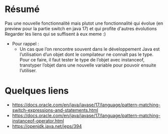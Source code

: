# Résumé

Pas une nouvelle fonctionnalité mais plutot une fonctionnalité qui évolue (en preview pour la partie switch en java 17) et qui profite d'autres évolutions  
Regarder les liens qui se suffisent à eux meme :)

* Pour rappel :
  * Un cas que l’on rencontre souvent dans le développement Java est l’utilisation d’un objet dont le compilateur ne connaît pas le type.
    Pour ce faire, il faut tester le type de l’objet avec instanceof, transtyper l’objet dans une nouvelle variable pour pouvoir ensuite l’utiliser.      

# Quelques liens

* https://docs.oracle.com/en/java/javase/17/language/pattern-matching-switch-expressions-and-statements.html
* https://docs.oracle.com/en/java/javase/17/language/pattern-matching-instanceof-operator.html
* https://openjdk.java.net/jeps/394